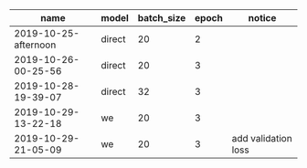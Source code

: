 | name | model | batch_size | epoch | notice |
| ---- | ----- | ---------- | ----- | ------ |
| 2019-10-25-afternoon | direct | 20 | 2 | |
| 2019-10-26-00-25-56 | direct | 20 | 3 | |
| 2019-10-28-19-39-07 | direct | 32 | 3 | |
| 2019-10-29-13-22-18 | we | 20 | 3 | |
| 2019-10-29-21-05-09 | we | 20 | 3 | add validation loss |
